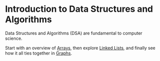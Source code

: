 # Introduction to Data Structures and Algorithms

Data Structures and Algorithms (DSA) are fundamental to computer science.

Start with an overview of [Arrays](arrays.md), then explore [Linked Lists](linked_lists.md), and finally see how it all ties together in [Graphs](graphs.md).
